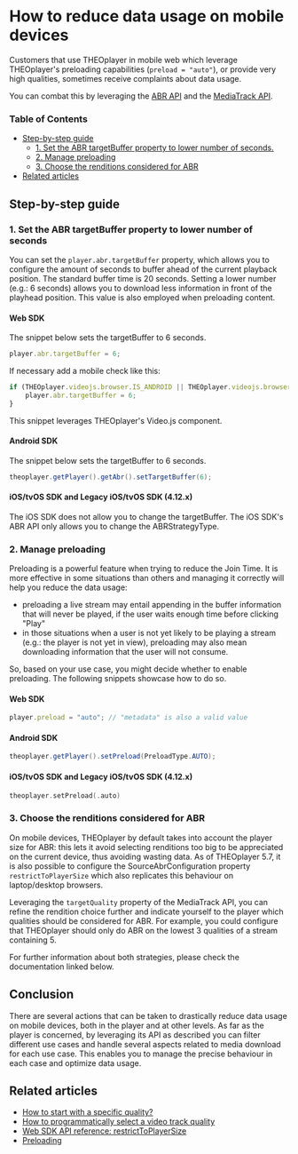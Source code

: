 # How to reduce data usage on mobile devices

Customers that use THEOplayer in mobile web which leverage THEOplayer's preloading capabilities (`preload = "auto"`), or provide very high qualities, sometimes receive complaints about data usage.

You can combat this by leveraging the [ABR API](pathname:///theoplayer/v6/api-reference/web/interfaces/ABRConfiguration.html) and the [MediaTrack API](pathname:///theoplayer/v6/api-reference/web/interfaces/MediaTrack.html).

### Table of Contents

- [Step-by-step guide](#step-by-step-guide)
  - [1. Set the ABR targetBuffer property to lower number of seconds.](#1-set-the-abr-targetbuffer-property-to-lower-number-of-seconds)
  - [2. Manage preloading](#2-manage-preloading)
  - [3. Choose the renditions considered for ABR](#3-choose-the-renditions-considered-for-abr)
- [Related articles](#related-articles)

## Step-by-step guide

### 1. Set the ABR targetBuffer property to lower number of seconds
You can set the `player.abr.targetBuffer` property, which allows you to configure the amount of seconds to buffer ahead of the current playback position. The standard buffer time is 20 seconds. Setting a lower number (e.g.: 6 seconds) allows you to download less information in front of the playhead position.
This value is also employed when preloading content.

#### Web SDK

The snippet below sets the targetBuffer to 6 seconds.

```js
player.abr.targetBuffer = 6;
```

If necessary add a mobile check like this:

```js
if (THEOplayer.videojs.browser.IS_ANDROID || THEOplayer.videojs.browser.IS_IOS || ... ) {
    player.abr.targetBuffer = 6;
}
```
This snippet leverages THEOplayer's Video.js component.

#### Android SDK

The snippet below sets the targetBuffer to 6 seconds.

```java
theoplayer.getPlayer().getAbr().setTargetBuffer(6);
```

#### iOS/tvOS SDK and Legacy iOS/tvOS SDK (4.12.x)

The iOS SDK does not allow you to change the targetBuffer. The iOS SDK's ABR API only allows you to change the ABRStrategyType.

### 2. Manage preloading

Preloading is a powerful feature when trying to reduce the Join Time. It is more effective in some situations than others and managing it correctly will help you reduce the data usage:
* preloading a live stream may entail appending in the buffer information that will never be played, if the user waits enough time before clicking "Play"
* in those situations when a user is not yet likely to be playing a stream (e.g.: the player is not yet in view), preloading may also mean downloading information that the user will not consume.   
  
So, based on your use case, you might decide whether to enable preloading.
The following snippets showcase how to do so. 

#### Web SDK

```js
player.preload = "auto"; // "metadata" is also a valid value
```

#### Android SDK

```java 
theoplayer.getPlayer().setPreload(PreloadType.AUTO);
```

#### iOS/tvOS SDK and Legacy iOS/tvOS SDK (4.12.x)

   ```swift
   theoplayer.setPreload(.auto)
   ```
### 3. Choose the renditions considered for ABR

On mobile devices, THEOplayer by default takes into account the player size for ABR: this lets it avoid selecting renditions too big to be appreciated on the current device, thus avoiding wasting data. As of THEOplayer 5.7, it is also possible to configure the SourceAbrConfiguration property `restrictToPlayerSize` which also replicates this behaviour on laptop/desktop browsers. 

Leveraging the `targetQuality` property of the MediaTrack API, you can refine the rendition choice further and indicate yourself to the player which qualities should be considered for ABR. For example, you could configure that THEOplayer should only do ABR on the lowest 3 qualities of a stream containing 5.

For further information about both strategies, please check the documentation linked below.

## Conclusion
There are several actions that can be taken to drastically reduce data usage on mobile devices, both in the player and at other levels.
As far as the player is concerned, by leveraging its API as described you can filter different use cases and handle several aspects related to media download for each use case. This enables you to manage the precise behaviour in each case and optimize data usage.

## Related articles

- [How to start with a specific quality?](05-how-to-start-with-specific-quality.md)
- [How to programmatically select a video track quality](03-how-to-select-video-track-quality.md)
- [Web SDK API reference: restrictToPlayerSize](pathname:///theoplayer/v6/api-reference/web/interfaces/SourceAbrConfiguration.html#restrictToPlayerSize)
- [Preloading](.//07-miscellaneous/09-preloading.md)
